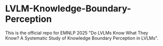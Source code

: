 # LVLM-Knowledge-Boundary-Perception
This is the official repo for EMNLP 2025 "Do LVLMs Know What They Know? A Systematic Study of Knowledge Boundary Perception in LVLMs".
